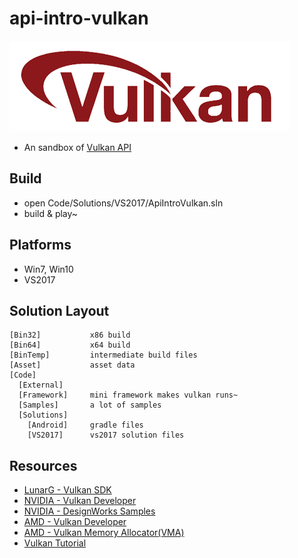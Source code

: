 # api-intro-vulkan

![](Asset/vulkan-logo.png)

 * An sandbox of [Vulkan API][1]


## Build

 * open Code/Solutions/VS2017/ApiIntroVulkan.sln
 * build & play~


## Platforms

 * Win7, Win10
 * VS2017


## Solution Layout

```
[Bin32]           x86 build
[Bin64]           x64 build
[BinTemp]         intermediate build files
[Asset]           asset data
[Code]
  [External]
  [Framework]     mini framework makes vulkan runs~
  [Samples]       a lot of samples
  [Solutions]
    [Android]     gradle files
    [VS2017]      vs2017 solution files
```


## Resources

 * [LunarG - Vulkan SDK][6]
 * [NVIDIA - Vulkan Developer][2]
 * [NVIDIA - DesignWorks Samples][5]
 * [AMD - Vulkan Developer][3]
 * [AMD - Vulkan Memory Allocator(VMA)][4]
 * [Vulkan Tutorial][7]

[1]:https://www.khronos.org/vulkan/
[2]:https://developer.nvidia.com/Vulkan
[3]:https://gpuopen.com/vulkan/
[4]:https://gpuopen.com/vulkan-memory-allocator/
[5]:https://github.com/nvpro-samples
[6]:https://www.lunarg.com/vulkan-sdk/
[7]:https://vulkan-tutorial.com/
